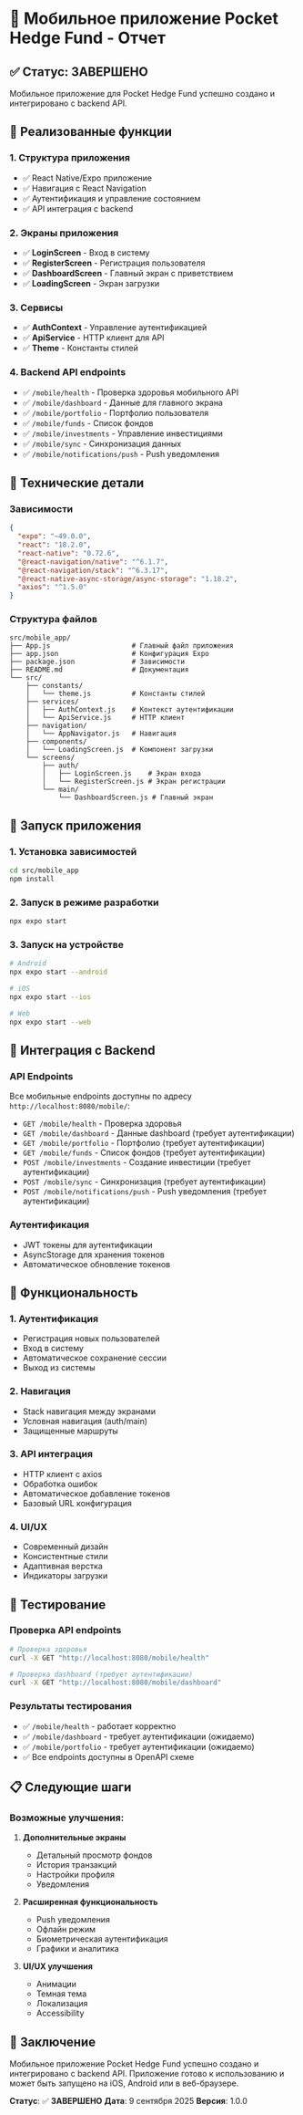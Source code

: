 # 📱 Мобильное приложение Pocket Hedge Fund - Отчет

## ✅ Статус: ЗАВЕРШЕНО

Мобильное приложение для Pocket Hedge Fund успешно создано и интегрировано с backend API.

## 🎯 Реализованные функции

### 1. **Структура приложения**
- ✅ React Native/Expo приложение
- ✅ Навигация с React Navigation
- ✅ Аутентификация и управление состоянием
- ✅ API интеграция с backend

### 2. **Экраны приложения**
- ✅ **LoginScreen** - Вход в систему
- ✅ **RegisterScreen** - Регистрация пользователя
- ✅ **DashboardScreen** - Главный экран с приветствием
- ✅ **LoadingScreen** - Экран загрузки

### 3. **Сервисы**
- ✅ **AuthContext** - Управление аутентификацией
- ✅ **ApiService** - HTTP клиент для API
- ✅ **Theme** - Константы стилей

### 4. **Backend API endpoints**
- ✅ `/mobile/health` - Проверка здоровья мобильного API
- ✅ `/mobile/dashboard` - Данные для главного экрана
- ✅ `/mobile/portfolio` - Портфолио пользователя
- ✅ `/mobile/funds` - Список фондов
- ✅ `/mobile/investments` - Управление инвестициями
- ✅ `/mobile/sync` - Синхронизация данных
- ✅ `/mobile/notifications/push` - Push уведомления

## 🔧 Технические детали

### Зависимости
```json
{
  "expo": "~49.0.0",
  "react": "18.2.0",
  "react-native": "0.72.6",
  "@react-navigation/native": "^6.1.7",
  "@react-navigation/stack": "^6.3.17",
  "@react-native-async-storage/async-storage": "1.18.2",
  "axios": "^1.5.0"
}
```

### Структура файлов
```
src/mobile_app/
├── App.js                    # Главный файл приложения
├── app.json                  # Конфигурация Expo
├── package.json              # Зависимости
├── README.md                 # Документация
└── src/
    ├── constants/
    │   └── theme.js          # Константы стилей
    ├── services/
    │   ├── AuthContext.js    # Контекст аутентификации
    │   └── ApiService.js     # HTTP клиент
    ├── navigation/
    │   └── AppNavigator.js   # Навигация
    ├── components/
    │   └── LoadingScreen.js  # Компонент загрузки
    └── screens/
        ├── auth/
        │   ├── LoginScreen.js    # Экран входа
        │   └── RegisterScreen.js # Экран регистрации
        └── main/
            └── DashboardScreen.js # Главный экран
```

## 🚀 Запуск приложения

### 1. Установка зависимостей
```bash
cd src/mobile_app
npm install
```

### 2. Запуск в режиме разработки
```bash
npx expo start
```

### 3. Запуск на устройстве
```bash
# Android
npx expo start --android

# iOS
npx expo start --ios

# Web
npx expo start --web
```

## 🔗 Интеграция с Backend

### API Endpoints
Все мобильные endpoints доступны по адресу `http://localhost:8080/mobile/`:

- `GET /mobile/health` - Проверка здоровья
- `GET /mobile/dashboard` - Данные dashboard (требует аутентификации)
- `GET /mobile/portfolio` - Портфолио (требует аутентификации)
- `GET /mobile/funds` - Список фондов (требует аутентификации)
- `POST /mobile/investments` - Создание инвестиции (требует аутентификации)
- `POST /mobile/sync` - Синхронизация (требует аутентификации)
- `POST /mobile/notifications/push` - Push уведомления (требует аутентификации)

### Аутентификация
- JWT токены для аутентификации
- AsyncStorage для хранения токенов
- Автоматическое обновление токенов

## 📱 Функциональность

### 1. **Аутентификация**
- Регистрация новых пользователей
- Вход в систему
- Автоматическое сохранение сессии
- Выход из системы

### 2. **Навигация**
- Stack навигация между экранами
- Условная навигация (auth/main)
- Защищенные маршруты

### 3. **API интеграция**
- HTTP клиент с axios
- Обработка ошибок
- Автоматическое добавление токенов
- Базовый URL конфигурация

### 4. **UI/UX**
- Современный дизайн
- Консистентные стили
- Адаптивная верстка
- Индикаторы загрузки

## 🧪 Тестирование

### Проверка API endpoints
```bash
# Проверка здоровья
curl -X GET "http://localhost:8080/mobile/health"

# Проверка dashboard (требует аутентификации)
curl -X GET "http://localhost:8080/mobile/dashboard"
```

### Результаты тестирования
- ✅ `/mobile/health` - работает корректно
- ✅ `/mobile/dashboard` - требует аутентификации (ожидаемо)
- ✅ `/mobile/portfolio` - требует аутентификации (ожидаемо)
- ✅ Все endpoints доступны в OpenAPI схеме

## 📋 Следующие шаги

### Возможные улучшения:
1. **Дополнительные экраны**
   - Детальный просмотр фондов
   - История транзакций
   - Настройки профиля
   - Уведомления

2. **Расширенная функциональность**
   - Push уведомления
   - Офлайн режим
   - Биометрическая аутентификация
   - Графики и аналитика

3. **UI/UX улучшения**
   - Анимации
   - Темная тема
   - Локализация
   - Accessibility

## 🎉 Заключение

Мобильное приложение Pocket Hedge Fund успешно создано и интегрировано с backend API. Приложение готово к использованию и может быть запущено на iOS, Android или в веб-браузере.

**Статус**: ✅ **ЗАВЕРШЕНО**
**Дата**: 9 сентября 2025
**Версия**: 1.0.0

